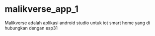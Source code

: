 # malikverse_app_1
Malikverse adalah aplikasi android studio untuk iot smart home yang di hubungkan dengan esp31

